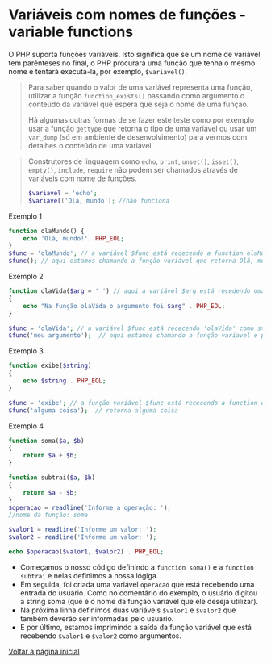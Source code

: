 # Variáveis com nomes de funções - variable functions 

O PHP suporta funções variáveis. Isto significa que se um nome de variável tem parênteses no final, o PHP procurará uma função que tenha o mesmo nome e tentará executá-la, por exemplo, `$variavel()`.

> Para saber quando o valor de uma variável representa uma função, utilizar a função `function_exists()` passando como argumento o conteúdo da variável que espera que seja o nome de uma função.
> 
> Há algumas outras formas de se fazer este teste como por exemplo usar a função `gettype` que retorna o tipo de uma variável ou usar um `var_dump` (só em ambiente de desenvolvimento) para vermos com detalhes o conteúdo de uma variável.

> Construtores de linguagem como `echo`, `print`, `unset()`, `isset()`, `empty()`, `include`, `require` não podem ser chamados através de variáveis com nome de funções.
>```php
> $variavel = 'echo';
> $variavel('Olá, mundo'); //não funciona
>```

Exemplo 1

```php
function olaMundo() {
    echo 'Olá, mundo!'. PHP_EOL;
}
$func = 'olaMundo'; // a variável $func está rececendo a function olaMundo
$func(); // aqui estamos chamando a função variável que retorna Olá, mundo!
```

Exemplo 2

```php
function olaVida($arg = ' ') // aqui a variável $arg está recedendo uma string vazia como valor padrão.
{
    echo "Na função olaVida o argumento foi $arg" . PHP_EOL;
}

$func = 'olaVida'; // a variável $func está rececendo 'olaVida' como string
$func('meu argumento');  // aqui estamos chamando a função variavel e passando uma string como argumento.
```
Exemplo 3

```php
function exibe($string)
{
    echo $string . PHP_EOL;
}

$func = 'exibe'; // a função variável $func está rececendo a function exibe
$func('alguma coisa');  // retorna alguma coisa
```

Exemplo 4

```php
function soma($a, $b)
{
    return $a + $b;
}

function subtrai($a, $b)
{
    return $a - $b;
}
$operacao = readline('Informe a operação: ');
//nome da função: soma

$valor1 = readline('Informe um valor: ');
$valor2 = readline('Informe um valor: ');

echo $operacao($valor1, $valor2) . PHP_EOL;
``` 

* Começamos o nosso código definindo a `function soma()` e a `function subtrai` e nelas definimos a nossa lógiga.
* Em seguida, foi criada uma variável `operacao` que está recebendo uma entrada do usuário. Como no comentário do exemplo, o usuário digitou a string soma (que é o nome da função variável que ele deseja utilizar).
* Na próxima linha definimos duas variáveis `$valor1` e `$valor2` que também deverão ser informadas pelo usuário.
* E por último, estamos imprimindo a saída da função variável que está recebendo `$valor1` e `$valor2` como argumentos.

[Voltar a página inicial](../README.md)